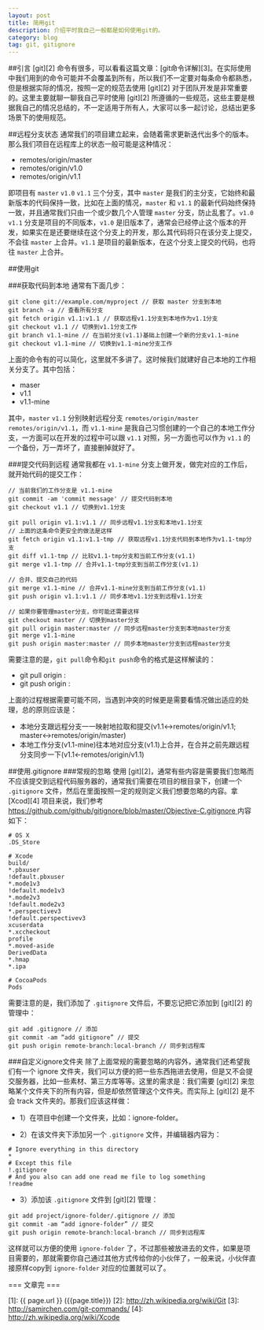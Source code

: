 ```yaml
---
layout: post
title: 简用git
description: 介绍平时我自己一般都是如何使用git的。
category: blog
tag: git, gitignore
---
```


##引言
[git][2] 命令有很多，可以看看这篇文章：[git命令详解][3]。在实际使用中我们用到的命令可能并不会覆盖到所有，所以我们不一定要对每条命令都熟悉，但是根据实际的情况，按照一定的规范去使用 [git][2] 对于团队开发是非常重要的。这里主要就聊一聊我自己平时使用 [git][2] 所遵循的一些规范，这些主要是根据我自己的情况总结的，不一定适用于所有人，大家可以多一起讨论，总结出更多场景下的使用规范。

##远程分支状态
通常我们的项目建立起来，会随着需求更新迭代出多个的版本。那么我们项目在远程库上的状态一般可能是这种情况：

- remotes/origin/master
- remotes/origin/v1.0
- remotes/origin/v1.1

即项目有 `master` `v1.0` `v1.1` 三个分支，其中 `master` 是我们的主分支，它始终和最新版本的代码保持一致，比如在上面的情况，`master` 和 `v1.1` 的最新代码始终保持一致，并且通常我们只由一个或少数几个人管理 `master` 分支，防止乱套了。`v1.0` `v1.1` 分支是项目的不同版本，`v1.0` 是旧版本了，通常会已经停止这个版本的开发，如果实在是还要继续在这个分支上的开发，那么其代码将只在该分支上提交，不会往 `master` 上合并。`v1.1` 是项目的最新版本，在这个分支上提交的代码，也将往 `master` 上合并。

##使用git

###获取代码到本地
通常有下面几步：

	git clone git://example.com/myproject // 获取 master 分支到本地
	git branch -a // 查看所有分支
	git fetch origin v1.1:v1.1 // 获取远程v1.1分支到本地作为v1.1分支
	git checkout v1.1 // 切换到v1.1分支工作
	git branch v1.1-mine // 在当前分支(v1.1)基础上创建一个新的分支v1.1-mine
	git checkout v1.1-mine // 切换到v1.1-mine分支工作

上面的命令有的可以简化，这里就不多讲了。这时候我们就建好自己本地的工作相关分支了。其中包括：

- maser
- v1.1
- v1.1-mine

其中，`master` `v1.1` 分别映射远程分支 `remotes/origin/master` `remotes/origin/v1.1`，而 `v1.1-mine` 是我自己习惯创建的一个自己的本地工作分支，一方面可以在开发的过程中可以跟 `v1.1` 对照，另一方面也可以作为 `v1.1` 的一个备份，万一弄坏了，直接删掉就好了。

###提交代码到远程
通常我都在 `v1.1-mine` 分支上做开发，做完对应的工作后，就开始代码的提交工作：

	// 当前我们的工作分支是 v1.1-mine
	git commit -am 'commit message' // 提交代码到本地
	git checkout v1.1 // 切换到v1.1分支
	
	git pull origin v1.1:v1.1 // 同步远程v1.1分支和本地v1.1分支
	// 上面的这条命令更安全的做法是这样
	git fetch origin v1.1:v1.1-tmp // 获取远程v1.1分支代码到本地作为v1.1-tmp分支
	git diff v1.1-tmp // 比较v1.1-tmp分支和当前工作分支(v1.1)
	git merge v1.1-tmp // 合并v1.1-tmp分支到当前工作分支(v1.1)
	
	// 合并、提交自己的代码
	git merge v1.1-mine // 合并v1.1-mine分支到当前工作分支(v1.1)
	git push origin v1.1:v1.1 // 同步本地v1.1分支到远程v1.1分支
	
	// 如果你要管理master分支，你可能还需要这样
	git checkout master // 切换到master分支
	git pull origin master:master // 同步远程master分支到本地master分支
	git merge v1.1-mine
	git push origin master:master // 同步本地master分支到远程master分支

需要注意的是，`git pull`命令和`git push`命令的格式是这样解读的：

- git pull origin <remote-branch>:<local-branch>
- git push origin <local-branch>:<remote-branch>

上面的过程根据需要可能不同，当遇到冲突的时候更是需要看情况做出适应的处理，总的原则应该是：

- 本地分支跟远程分支一一映射地拉取和提交(v1.1<->remotes/origin/v1.1; master<->remotes/origin/master)
- 本地工作分支(v1.1-mine)往本地对应分支(v1.1)上合并，在合并之前先跟远程分支同步一下(v1.1<-remotes/origin/v1.1)

##使用.gitignore
###常规的忽略
使用 [git][2]，通常有些内容是需要我们忽略而不应该提交到远程代码服务器的，通常我们需要在项目的根目录下，创建一个 `.gitignore` 文件，然后在里面按照一定的规则定义我们想要忽略的内容。拿 [Xcod][4] 项目来说，我们参考 [https://github.com/github/gitignore/blob/master/Objective-C.gitignore ](https://github.com/github/gitignore/blob/master/Objective-C.gitignore) 内容如下：

	# OS X
	.DS_Store

	# Xcode
	build/
	*.pbxuser
	!default.pbxuser
	*.mode1v3
	!default.mode1v3
	*.mode2v3
	!default.mode2v3
	*.perspectivev3
	!default.perspectivev3
	xcuserdata
	*.xccheckout
	profile
	*.moved-aside
	DerivedData
	*.hmap
	*.ipa

	# CocoaPods
	Pods

需要注意的是，我们添加了 `.gitignore` 文件后，不要忘记把它添加到 [git][2] 的管理中：

	git add .gitignore // 添加
	git commit -am “add gitignore” // 提交
	git push origin remote-branch:local-branch // 同步到远程库


###自定义ignore文件夹
除了上面常规的需要忽略的内容外，通常我们还希望我们有一个 ignore 文件夹，我们可以方便的把一些东西拖进去使用，但是又不会提交服务器，比如一些素材、第三方库等等。这里的需求是：我们需要 [git][2] 来忽略某个文件夹下的所有内容，但是却依然管理这个文件夹。而实际上 [git][2] 是不会 track 文件夹的。那我们应该这样做：

- 1）在项目中创建一个文件夹，比如：ignore-folder。

- 2）在该文件夹下添加另一个 `.gitignore` 文件，并编辑器内容为：

>
	# Ignore everything in this directory
	*
	# Except this file
	!.gitignore
	# And you also can add one read me file to log something
	!readme 

- 3）添加该 `.gitignore` 文件到 [git][2] 管理：

>
	git add project/ignore-folder/.gitignore // 添加
	git commit -am “add ignore-folder” // 提交
	git push origin remote-branch:local-branch // 同步到远程库

这样就可以方便的使用 `ignore-folder` 了，不过那些被放进去的文件，如果是项目需要的，那就需要你自己通过其他方式传给你的小伙伴了，一般来说，小伙伴直接原样copy到 `ignore-folder` 对应的位置就可以了。

=== 文章完 ===

[SamirChen]: http://samirchen.com "SamirChen"
[1]: {{ page.url }} ({{page.title}})
[2]: http://zh.wikipedia.org/wiki/Git
[3]: http://samirchen.com/git-commands/
[4]: http://zh.wikipedia.org/wiki/Xcode